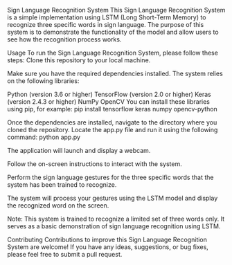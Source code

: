 Sign Language Recognition System
This Sign Language Recognition System is a simple implementation using LSTM (Long Short-Term Memory) to recognize three specific words in sign language. The purpose of this system is to demonstrate the functionality of the model and allow users to see how the recognition process works.

Usage
To run the Sign Language Recognition System, please follow these steps:
Clone this repository to your local machine.

Make sure you have the required dependencies installed. The system relies on the following libraries:

Python (version 3.6 or higher)
TensorFlow (version 2.0 or higher)
Keras (version 2.4.3 or higher)
NumPy
OpenCV
You can install these libraries using pip, for example:
pip install tensorflow keras numpy opencv-python

Once the dependencies are installed, navigate to the directory where you cloned the repository.
Locate the app.py file and run it using the following command:
python app.py

The application will launch and display a webcam.

Follow the on-screen instructions to interact with the system.

Perform the sign language gestures for the three specific words that the system has been trained to recognize.

The system will process your gestures using the LSTM model and display the recognized word on the screen.

Note: This system is trained to recognize a limited set of three words only. It serves as a basic demonstration of sign language recognition using LSTM.

Contributing
Contributions to improve this Sign Language Recognition System are welcome! If you have any ideas, suggestions, or bug fixes, please feel free to submit a pull request.
